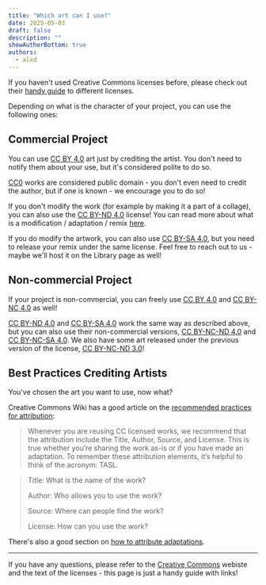```yaml
---
title: "Which art can I use?"
date: 2025-05-03
draft: false
description: ""
showAuthorBottom: true
authors:
  - alxd
---
```


If you haven't used Creative Commons licenses before, please check out their [handy guide](https://creativecommons.org/share-your-work/cclicenses/) to different licenses.

Depending on what is the character of your project, you can use the following ones:

## Commercial Project

You can use [CC BY 4.0](tags/cc-by-4.0/) art just by crediting the artist. You don't need to notify them about your use, but it's considered polite to do so.

[CC0](tags/cc0) works are considered public domain - you don't even need to credit the author, but if one is known - we encourage you to do so!

If you don't modify the work (for example by making it a part of a collage), you can also use the [CC BY-ND 4.0](tags/cc-by-nd-4.0/) license! You can read more about what is a modification / adaptation / remix [here](https://guides.lib.uw.edu/bothell/creativecommons/adapt).

If you do modify the artwork, you can also use [CC BY-SA 4.0](tags/cc-by-sa-4.0/), but you need to release your remix under the same license. Feel free to reach out to us - maybe we'll host it on the Library page as well!

## Non-commercial Project

If your project is non-commercial, you can freely use [CC BY 4.0](tags/cc-by-4.0/) and [CC BY-NC 4.0](tags/cc-by-nc-4.0/) as well!

[CC BY-ND 4.0](tags/cc-by-nd-4.0/) and [CC BY-SA 4.0](tags/cc-by-sa-4.0/) work the same way as described above, but you can also use their non-commercial versions, [CC BY-NC-ND 4.0](tags/cc-by-nc-nd-4.0/) and [CC BY-NC-SA 4.0](tags/cc-by-nc-sa-4.0/). We also have some art released under the previous version of the license, [CC BY-NC-ND 3.0](tags/cc-by-nc-nd-3.0/)!

## Best Practices Crediting Artists

You've chosen the art you want to use, now what?

Creative Commons Wiki has a good article on the [recommended practices for attribution](https://wiki.creativecommons.org/wiki/Recommended_practices_for_attribution):

> Whenever you are reusing CC licensed works, we recommend that the attribution include the Title, Author, Source, and License. This is true whether you’re sharing the work as-is or if you have made an adaptation. To remember these attribution elements, it’s helpful to think of the acronym: TASL.

> Title: What is the name of the work?
>
> Author: Who allows you to use the work?
>
> Source: Where can people find the work?
>
> License: How can you use the work?

There's also a good section on [how to attribute adaptations](https://wiki.creativecommons.org/wiki/Recommended_practices_for_attribution#This_is_a_great_attribution_for_when_you_have_created_an_adaptation).

---

If you have any questions, please refer to the [Creative Commons](https://creativecommons.org/share-your-work/cclicenses/) webiste and the text of the licenses - this page is just a handy guide with links!
